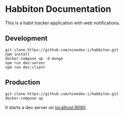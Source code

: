 # Habbiton Documentation

This is a habit tracker application with web notifications.

## Development
```
git clone https://github.com/ninedev-i/habbiton.git
npm install
docker-compose up -d mongo
npm run dev:server
npm run dev:client
```

## Production
```
git clone https://github.com/ninedev-i/habbiton.git
docker-compose up
```

It starts a dev server on [localhost:8080](http://localhost:8080).
